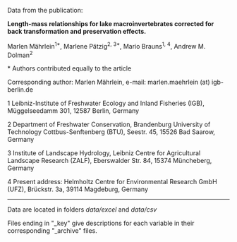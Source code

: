 
Data from the publication: 


**Length-mass relationships for lake macroinvertebrates corrected for back transformation and preservation effects.**



Marlen Mährlein<sup>1*</sup>, Marlene Pätzig<sup>2, 3*</sup>, Mario Brauns<sup>1, 4</sup>, Andrew M. Dolman<sup>2</sup>


\* Authors contributed equally to the article

Corresponding author: Marlen Mährlein, e-mail: marlen.maehrlein (at) igb-berlin.de

1 Leibniz-Institute of Freshwater Ecology and Inland Fisheries (IGB), Müggelseedamm 301, 12587 Berlin, Germany 

2 Department of Freshwater Conservation, Brandenburg University of Technology Cottbus-Senftenberg (BTU), Seestr. 45, 15526 Bad Saarow, Germany

3 Institute of Landscape Hydrology, Leibniz Centre for Agricultural Landscape Research (ZALF), Eberswalder Str. 84, 15374 Müncheberg, Germany 

4 Present address: Helmholtz Centre for Environmental Research GmbH (UFZ), Brückstr. 3a, 39114 Magdeburg, Germany


*******

Data are located in folders *data/excel* and *data/csv*


Files ending in "_key" give descriptions for each variable in their corresponding "_archive" files.




